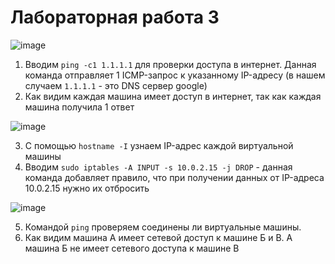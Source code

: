 # Лабораторная работа 3

![image](https://github.com/user-attachments/assets/556273db-db49-411c-9b3a-0373fe38c749)

1. Вводим `ping -c1 1.1.1.1` для проверки доступа в интернет. Данная команда отправляет 1 ICMP-запрос к указанному IP-адресу (в нашем случаем `1.1.1.1` - это DNS сервер google)
2. Как видим каждая машина имеет доступ в интернет, так как каждая машина получила 1 ответ

![image](https://github.com/user-attachments/assets/a0d6e6ed-4860-43ff-a2a4-b946411f32af)

3. С помощью `hostname -I` узнаем IP-адрес каждой виртуальной машины 
4. Вводим `sudo iptables -A INPUT -s 10.0.2.15 -j DROP` - данная команда добавляет правило, что при получении данных от IP-адреса 10.0.2.15 нужно их отбросить

![image](https://github.com/user-attachments/assets/7e6ce54d-aa28-4749-93dd-d13693e507e6)

5. Командой `ping` проверяем соединены ли виртуальные машины.
6. Как видим машина А имеет сетевой доступ к машине Б и В. А машина Б не имеет сетевого доступа к машине В

